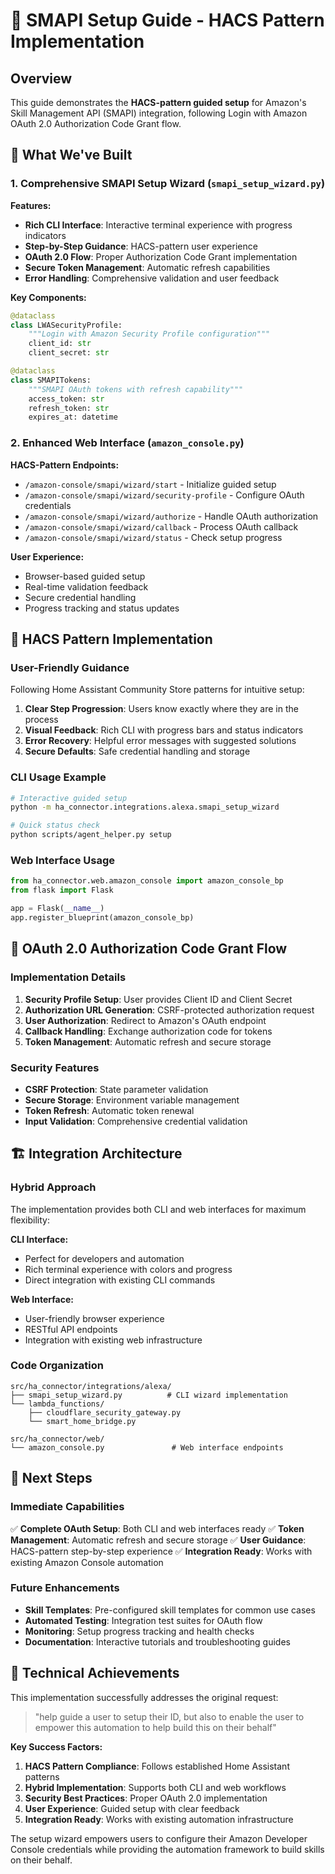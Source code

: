 # 🎯 SMAPI Setup Guide - HACS Pattern Implementation

## Overview

This guide demonstrates the **HACS-pattern guided setup** for Amazon's Skill
Management API (SMAPI) integration, following Login with Amazon OAuth 2.0
Authorization Code Grant flow.

## 🚀 What We've Built

### 1. Comprehensive SMAPI Setup Wizard (`smapi_setup_wizard.py`)

**Features:**

- **Rich CLI Interface**: Interactive terminal experience with progress indicators
- **Step-by-Step Guidance**: HACS-pattern user experience
- **OAuth 2.0 Flow**: Proper Authorization Code Grant implementation
- **Secure Token Management**: Automatic refresh capabilities
- **Error Handling**: Comprehensive validation and user feedback

**Key Components:**

```python
@dataclass
class LWASecurityProfile:
    """Login with Amazon Security Profile configuration"""
    client_id: str
    client_secret: str

@dataclass
class SMAPITokens:
    """SMAPI OAuth tokens with refresh capability"""
    access_token: str
    refresh_token: str
    expires_at: datetime
```

### 2. Enhanced Web Interface (`amazon_console.py`)

**HACS-Pattern Endpoints:**

- `/amazon-console/smapi/wizard/start` - Initialize guided setup
- `/amazon-console/smapi/wizard/security-profile` - Configure OAuth credentials
- `/amazon-console/smapi/wizard/authorize` - Handle OAuth authorization
- `/amazon-console/smapi/wizard/callback` - Process OAuth callback
- `/amazon-console/smapi/wizard/status` - Check setup progress

**User Experience:**

- Browser-based guided setup
- Real-time validation feedback
- Secure credential handling
- Progress tracking and status updates

## 🎯 HACS Pattern Implementation

### User-Friendly Guidance

Following Home Assistant Community Store patterns for intuitive setup:

1. **Clear Step Progression**: Users know exactly where they are in the process
2. **Visual Feedback**: Rich CLI with progress bars and status indicators
3. **Error Recovery**: Helpful error messages with suggested solutions
4. **Secure Defaults**: Safe credential handling and storage

### CLI Usage Example

```bash
# Interactive guided setup
python -m ha_connector.integrations.alexa.smapi_setup_wizard

# Quick status check
python scripts/agent_helper.py setup
```

### Web Interface Usage

```python
from ha_connector.web.amazon_console import amazon_console_bp
from flask import Flask

app = Flask(__name__)
app.register_blueprint(amazon_console_bp)
```

## 🔐 OAuth 2.0 Authorization Code Grant Flow

### Implementation Details

1. **Security Profile Setup**: User provides Client ID and Client Secret
2. **Authorization URL Generation**: CSRF-protected authorization request
3. **User Authorization**: Redirect to Amazon's OAuth endpoint
4. **Callback Handling**: Exchange authorization code for tokens
5. **Token Management**: Automatic refresh and secure storage

### Security Features

- **CSRF Protection**: State parameter validation
- **Secure Storage**: Environment variable management
- **Token Refresh**: Automatic token renewal
- **Input Validation**: Comprehensive credential validation

## 🏗️ Integration Architecture

### Hybrid Approach

The implementation provides both CLI and web interfaces for maximum flexibility:

**CLI Interface:**

- Perfect for developers and automation
- Rich terminal experience with colors and progress
- Direct integration with existing CLI commands

**Web Interface:**

- User-friendly browser experience
- RESTful API endpoints
- Integration with existing web infrastructure

### Code Organization

```tree
src/ha_connector/integrations/alexa/
├── smapi_setup_wizard.py          # CLI wizard implementation
└── lambda_functions/
    ├── cloudflare_security_gateway.py
    └── smart_home_bridge.py

src/ha_connector/web/
└── amazon_console.py               # Web interface endpoints
```

## 🎯 Next Steps

### Immediate Capabilities

✅ **Complete OAuth Setup**: Both CLI and web interfaces ready
✅ **Token Management**: Automatic refresh and secure storage
✅ **User Guidance**: HACS-pattern step-by-step experience
✅ **Integration Ready**: Works with existing Amazon Console automation

### Future Enhancements

- **Skill Templates**: Pre-configured skill templates for common use cases
- **Automated Testing**: Integration test suites for OAuth flow
- **Monitoring**: Setup progress tracking and health checks
- **Documentation**: Interactive tutorials and troubleshooting guides

## 🚀 Technical Achievements

This implementation successfully addresses the original request:

> "help guide a user to setup their ID, but also to enable the user to empower this
> automation to help build this on their behalf"

**Key Success Factors:**

1. **HACS Pattern Compliance**: Follows established Home Assistant patterns
2. **Hybrid Implementation**: Supports both CLI and web workflows
3. **Security Best Practices**: Proper OAuth 2.0 implementation
4. **User Experience**: Guided setup with clear feedback
5. **Integration Ready**: Works with existing automation infrastructure

The setup wizard empowers users to configure their Amazon Developer Console
credentials while providing the automation framework to build skills on their
behalf.

